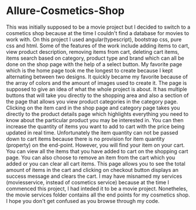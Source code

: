 # Allure-Cosmetics-Shop
This was initially supposed to be a movie project but I decided to switch to a cosmetics shop because at the time I couldn't find a database for movies to work with. On this project I used angular(typescript), bootstrap css, pure css and html. Some of the features of the work include adding items to cart, view product description, removing items from cart, deleting cart items, items search based on category, product type and brand which can all be done on the shop page with the help of a select button.
My favorite page which is the home page took me the longest to create because I kept alternating between two designs. It quickly became my favorite because of the array of colors and the amount of images used to create it. The page is supposed to give an idea of what the whole project is about. It has multiple buttons that will take you directly to the shopping area and also a section of the page that allows you view product categories in the category page.
Clicking on the item card in the shop page and category page takes you directly to the product details page which highlights  everything you need to know about the particular product you may be interested in. You can then increase the quantity of items you want to add to cart with the price being updated in real time. Unfortunately the item quantity can not be passed down to cart items because there is no provision for item quantity (property) on the end-point. However, you will find your item on your cart.
You can view all the items that you have added to cart on the shopping cart page. You can also choose to remove an item from the cart which you added or you can clear all cart items. This page allows you to see the total amount of items in the cart and clicking on checkout button displays an success message and clears the cart.
I may have misnamed my services (moviesservice, instead of cosmetics service) because at the time I commenced this project, I  had inteded it to be a movie project. Nonetheles, the movie services folder contains all the end points for my cosmetics shop. I hope you don't get confused as you browse through my code. 

